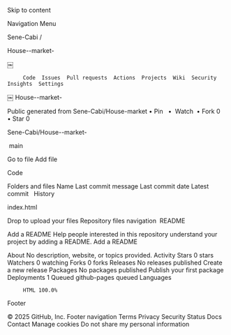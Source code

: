 Skip to content


Navigation Menu


Sene-Cabi
/

House--market-











￼

		 Code  Issues  Pull requests  Actions  Projects  Wiki  Security   Insights  Settings



￼
House--market-

Public
generated from Sene-Cabi/House-market
	•	Pin  
	•	 Watch 
	•	Fork 0  
	•	Star 0   


Sene-Cabi/House--market-

 main



Go to file
Add file


Code

Folders and files
Name
Last commit message
Last commit date
Latest commit
 
History


index.html
 
 

Drop to upload your files
Repository files navigation
		 README

Add a README
Help people interested in this repository understand your project by adding a README.
Add a README

About
No description, website, or topics provided.
Activity
Stars
0 stars
Watchers
0 watching
Forks
0 forks
Releases
No releases published
Create a new release
Packages
No packages published 
Publish your first package
Deployments
1
		Queued github-pages queued 
Languages

		 HTML 100.0%
Footer

© 2025 GitHub, Inc.
Footer navigation
		Terms
		Privacy
		Security
		Status
		Docs
		Contact
		Manage cookies
		Do not share my personal information



